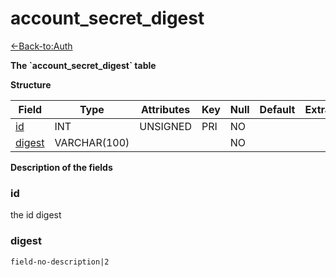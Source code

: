 # account\_secret_digest

[<-Back-to:Auth](database-auth.md)

**The \`account\_secret_digest\` table**

**Structure**

| Field        | Type         | Attributes | Key | Null | Default | Extra | Comment |
| ------------ | ------------ | ---------- | --- | ---- | ------- | ----- | ------- |
| [id][1]      | INT          | UNSIGNED   | PRI | NO   |         |       |         |
| [digest][2]  | VARCHAR(100) |            |     | NO   |         |       |         |


[1]: #id
[2]: #digest


**Description of the fields**

### id

the id digest

### digest

`field-no-description|2`